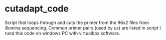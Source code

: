 # cutadapt_code
Script that loops through and cuts the primer from the 96x2 files from illumina sequencing. 
Common primer pairs (used by us) are listed in script
I rund this code on windows PC with virtualbox software.
